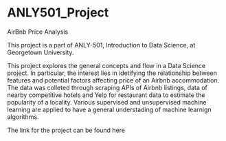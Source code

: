 # ANLY501_Project
AirBnb Price Analysis

This project is a part of ANLY-501, Introduction to Data Science, at Georgetown University.

This project explores the general concepts and flow in a Data Science project. In particular, the interest lies in idetifying the
relationship between features and potential factors affecting price of an Airbnb accommodation. The data was colleted through scraping APIs of
Airbnb listings, data of nearby competitive hotels and Yelp for restaurant data to estimate the popularity of a locality.
Various supervised and unsupervised machine learning are applied to have a general understading of machine learnign algorithms.

The link for the project can be found here
